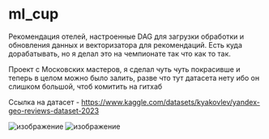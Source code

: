 # ml_cup
Рекомендация отелей, настроенные DAG для загрузки обработки и обновления данных и векторизатора для рекомендаций.
Есть куда дорабатывать, но я делал это на чемпионате так что как то так.


Проект с Московских мастеров, я сделал чуть чуть покрасивше и теперь в целом можно было залить, разве что тут датасета нету ибо он слишком большой, чтоб комитить на гитхаб


Ссылка на датасет - https://www.kaggle.com/datasets/kyakovlev/yandex-geo-reviews-dataset-2023 


![изображение](https://github.com/user-attachments/assets/e8b9d8e5-337f-4882-b32a-b6121a42f4a8)
![изображение](https://github.com/user-attachments/assets/7cb2ed9c-4d15-4ab1-ad6a-c68b9b2bb57f)

